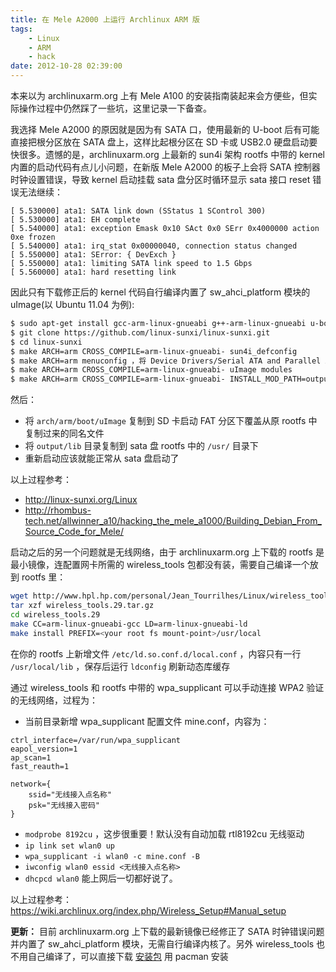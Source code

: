 ```yaml
---
title: 在 Mele A2000 上运行 Archlinux ARM 版
tags:
    - Linux
    - ARM
    - hack
date: 2012-10-28 02:39:00
---
```


本来以为 archlinuxarm.org 上有 Mele A100 的安装指南装起来会方便些，但实际操作过程中仍然踩了一些坑，这里记录一下备查。
<!-- more -->

我选择 Mele A2000 的原因就是因为有 SATA 口，使用最新的 U-boot 后有可能直接把根分区放在 SATA 盘上，这样比起根分区在 SD 卡或 USB2.0 硬盘启动要快很多。遗憾的是，archlinuxarm.org 上最新的 sun4i 架构 rootfs 中带的 kernel 内置的启动代码有点儿小问题，在新版 Mele A2000 的板子上会将 SATA 控制器时钟设置错误，导致 kernel 启动挂载 sata 盘分区时循环显示 sata 接口 reset 错误无法继续：
```
[ 5.530000] ata1: SATA link down (SStatus 1 SControl 300)
[ 5.530000] ata1: EH complete
[ 5.540000] ata1: exception Emask 0x10 SAct 0x0 SErr 0x4000000 action 0xe frozen
[ 5.540000] ata1: irq_stat 0x00000040, connection status changed
[ 5.550000] ata1: SError: { DevExch }
[ 5.550000] ata1: limiting SATA link speed to 1.5 Gbps
[ 5.560000] ata1: hard resetting link
```

因此只有下载修正后的 kernel 代码自行编译内置了 sw_ahci_platform 模块的 uImage(以 Ubuntu 11.04 为例):
```bash
$ sudo apt-get install gcc-arm-linux-gnueabi g++-arm-linux-gnueabi u-boot-tools
$ git clone https://github.com/linux-sunxi/linux-sunxi.git
$ cd linux-sunxi
$ make ARCH=arm CROSS_COMPILE=arm-linux-gnueabi- sun4i_defconfig
$ make ARCH=arm menuconfig ，将 Device Drivers/Serial ATA and Parallel ATA drivers/SoftWinner Platform AHCI SATA support 从默认的 module 改为 built-in
$ make ARCH=arm CROSS_COMPILE=arm-linux-gnueabi- uImage modules
$ make ARCH=arm CROSS_COMPILE=arm-linux-gnueabi- INSTALL_MOD_PATH=output modules_install
```
然后：
- 将 `arch/arm/boot/uImage` 复制到 SD 卡启动 FAT 分区下覆盖从原 rootfs 中复制过来的同名文件
- 将 `output/lib` 目录复制到 sata 盘 rootfs 中的 `/usr/` 目录下
- 重新启动应该就能正常从 sata 盘启动了

以上过程参考：
- http://linux-sunxi.org/Linux
- http://rhombus-tech.net/allwinner_a10/hacking_the_mele_a1000/Building_Debian_From_Source_Code_for_Mele/

启动之后的另一个问题就是无线网络，由于 archlinuxarm.org 上下载的 rootfs 是最小镜像，连配置网卡所需的 wireless_tools 包都没有装，需要自己编译一个放到 rootfs 里：
```bash
wget http://www.hpl.hp.com/personal/Jean_Tourrilhes/Linux/wireless_tools.29.tar.gz
tar xzf wireless_tools.29.tar.gz
cd wireless_tools.29
make CC=arm-linux-gnueabi-gcc LD=arm-linux-gnueabi-ld
make install PREFIX=<your root fs mount-point>/usr/local
```
在你的 rootfs 上新增文件 `/etc/ld.so.conf.d/local.conf` ，内容只有一行 `/usr/local/lib` ，保存后运行 `ldconfig` 刷新动态库缓存

通过 wireless_tools 和 rootfs 中带的 wpa_supplicant 可以手动连接 WPA2 验证的无线网络，过程为：
- 当前目录新增 wpa_supplicant 配置文件 mine.conf，内容为：
```
ctrl_interface=/var/run/wpa_supplicant
eapol_version=1
ap_scan=1
fast_reauth=1

network={
    ssid="无线接入点名称"
    psk="无线接入密码"
}
```
- `modprobe 8192cu` ，这步很重要！默认没有自动加载 rtl8192cu 无线驱动
- `ip link set wlan0 up`
- `wpa_supplicant -i wlan0 -c mine.conf -B`
- `iwconfig wlan0 essid <无线接入点名称>`
- `dhcpcd wlan0`
能上网后一切都好说了。

以上过程参考：https://wiki.archlinux.org/index.php/Wireless_Setup#Manual_setup

**更新：** 目前 archlinuxarm.org 上下载的最新镜像已经修正了 SATA 时钟错误问题并内置了 sw_ahci_platform 模块，无需自行编译内核了。另外 wireless_tools 也不用自己编译了，可以直接下载 [安装包](http://cn.mirror.archlinuxarm.org/armv7h/core/wireless_tools-29-8-armv7h.pkg.tar.xz) 用 pacman 安装
